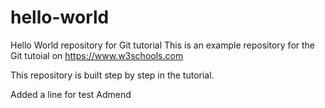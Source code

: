 # hello-world
Hello World repository for Git tutorial
This is an example repository for the Git tutoial on https://www.w3schools.com

This repository is built step by step in the tutorial.

Added a line for test Admend